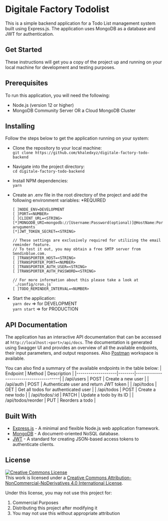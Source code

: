# Digitale Factory Todolist
This is a simple backend application for a Todo List management system built using Express.js. The application uses MongoDB as a database and JWT for authentication.

## Get Started
These instructions will get you a copy of the project up and running on your local machine for development and testing purposes.

## Prerequisites
To run this application, you will need the following:

  - Node.js (version 12 or higher)
  - MongoDB Community Server OR a Cloud MongoDB Cluster

## Installing
Follow the steps below to get the application running on your system:

  - Clone the repository to your local machine:\
  `git clone https://github.com/khaledxyz/digitale-factory-todo-backend`
  
  - Navigate into the project directory:\
  `cd digitale-factory-todo-backend`

  - Install NPM dependencies:\
  `yarn`
  
  - Create an .env file in the root directory of the project and add the following environment variables: *REQUIRED
  
        [ ]NODE_ENV=DEVELOPMENT
        [ ]PORT=<NUMBER>
        [ ]CLIENT_URL=<STRING>
        [*]MONGODB_URI=mongodb://[Username:Password(optional)]@HostName:Port/?aruguments
        [*]JWT_TOKEN_SECRET=<STRING>
        
        // These settings are exclusively required for utilizing the email reminder feature. 
        // To test it out, you may obtain a free SMTP server from Sendinblue.com.
        [ ]TRANSPORTER_HOST=<STRING>
        [ ]TRANSPORTER_PORT=<NUMBER>
        [ ]TRANSPORTER_AUTH_USER=<STRING>
        [ ]TRANSPORTER_AUTH_PASSWORD=<STRING>
        
        // For more information about this please take a look at `./config/cron.js`
        [ ]TODO_REMINDER_INTERVAL=<NUMBER>


  - Start the application:\
  `yarn dev` => for DEVELOPMENT \
  `yarn start` => for PRODUCTION

 ## API Documentation

The application has an interactive API documentation that can be accessed at `http://localhost:<port>/api/docs`. The documentation is generated using Swagger UI and provides an overview of all the available endpoints, their input parameters, and output responses. Also <a href='https://www.postman.com/lively-firefly-865883/workspace/todo-list-factory-digitale' target='_blank'>Postman</a> workspace is available.

You can also find a summary of the available endpoints in the table below:
| Endpoint           | Method | Description                            |
|--------------------|--------|----------------------------------------|
| /api/users         | POST   | Create a new user                      |
| /api/auth          | POST   | Authenticate user and return JWT token |
| /api/todos         | GET    | Get all todos for authenticated user   |
| /api/todos         | POST   | Create a new todo                      |
| /api/todos/:id     | PATCH  | Update a todo by its ID                |
| /api/todos/reorder | PUT    | Reorders a todo                        |

## Built With
  - <a href='https://expressjs.com/' target='_blank'>Express.js</a> - A minimal and flexible Node.js web application framework.
  - <a href='https://mongodb.com/' target='_blank'>MongoDB</a> - A document-oriented NoSQL database.
  - <a href='https://jwt.io/' target='_blank'>JWT</a> - A standard for creating JSON-based access tokens to authenticate clients.

## License

<a rel="license" href="http://creativecommons.org/licenses/by-nc-nd/4.0/"><img alt="Creative Commons License" style="border-width:0" src="https://i.creativecommons.org/l/by-nc-nd/4.0/88x31.png" /></a><br />This work is licensed under a <a rel="license" href="http://creativecommons.org/licenses/by-nc-nd/4.0/">Creative Commons Attribution-NonCommercial-NoDerivatives 4.0 International License</a>.

Under this license, you may not use this project for:

1. Commercial Purposes
2. Distributing this project after modifying it
3. You may not use this without appropriate attribution




